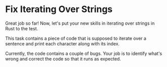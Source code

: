 # Fix Iterating Over Strings

Great job so far! Now, let's put your new skills in iterating over strings in Rust to the test.

This task contains a piece of code that is supposed to iterate over a sentence and print each character along with its index.

Currently, the code contains a couple of bugs. Your job is to identify what's wrong and correct the code so that it runs as expected.